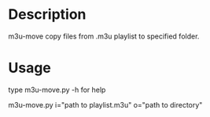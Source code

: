 #  Description
m3u-move copy files from .m3u playlist to specified folder.
# Usage
type m3u-move.py -h for help

m3u-move.py i="path to playlist.m3u" o="path to directory"
